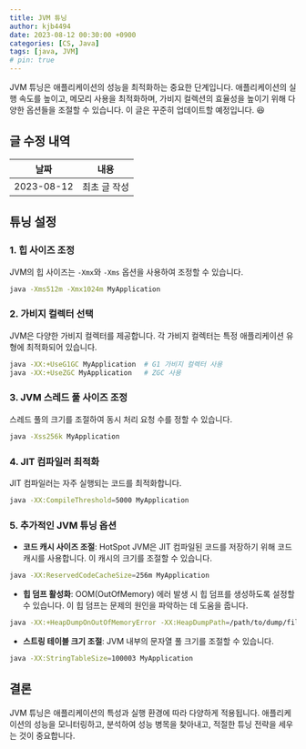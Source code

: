```yaml
---
title: JVM 튜닝
author: kjb4494
date: 2023-08-12 00:30:00 +0900
categories: [CS, Java]
tags: [java, JVM]
# pin: true
---
```


JVM 튜닝은 애플리케이션의 성능을 최적화하는 중요한 단계입니다. 애플리케이션의 실행 속도를 높이고, 메모리 사용을 최적화하며, 가비지 컬렉션의 효율성을 높이기 위해 다양한 옵션들을 조절할 수 있습니다. 이 글은 꾸준히 업데이트할 예정입니다. 😆

## 글 수정 내역

| 날짜       | 내용         |
| ---------- | ------------ |
| 2023-08-12 | 최초 글 작성 |

## 튜닝 설정

### **1. 힙 사이즈 조정**

JVM의 힙 사이즈는 `-Xmx`와 `-Xms` 옵션을 사용하여 조정할 수 있습니다.

```bash
java -Xms512m -Xmx1024m MyApplication
```

### **2. 가비지 컬렉터 선택**

JVM은 다양한 가비지 컬렉터를 제공합니다. 각 가비지 컬렉터는 특정 애플리케이션 유형에 최적화되어 있습니다.

```bash
java -XX:+UseG1GC MyApplication  # G1 가비지 컬렉터 사용
java -XX:+UseZGC MyApplication   # ZGC 사용
```

### **3. JVM 스레드 풀 사이즈 조정**

스레드 풀의 크기를 조절하여 동시 처리 요청 수를 정할 수 있습니다.

```bash
java -Xss256k MyApplication
```

### **4. JIT 컴파일러 최적화**

JIT 컴파일러는 자주 실행되는 코드를 최적화합니다.

```bash
java -XX:CompileThreshold=5000 MyApplication
```

### **5. 추가적인 JVM 튜닝 옵션**

- **코드 캐시 사이즈 조절**: HotSpot JVM은 JIT 컴파일된 코드를 저장하기 위해 코드 캐시를 사용합니다. 이 캐시의 크기를 조절할 수 있습니다.

```bash
java -XX:ReservedCodeCacheSize=256m MyApplication
```

- **힙 덤프 활성화**: OOM(OutOfMemory) 에러 발생 시 힙 덤프를 생성하도록 설정할 수 있습니다. 이 힙 덤프는 문제의 원인을 파악하는 데 도움을 줍니다.

```bash
java -XX:+HeapDumpOnOutOfMemoryError -XX:HeapDumpPath=/path/to/dump/file MyApplication
```

- **스트링 테이블 크기 조절**: JVM 내부의 문자열 풀 크기를 조절할 수 있습니다.

```bash
java -XX:StringTableSize=100003 MyApplication
```

## 결론

JVM 튜닝은 애플리케이션의 특성과 실행 환경에 따라 다양하게 적용됩니다. 애플리케이션의 성능을 모니터링하고, 분석하여 성능 병목을 찾아내고, 적절한 튜닝 전략을 세우는 것이 중요합니다.
